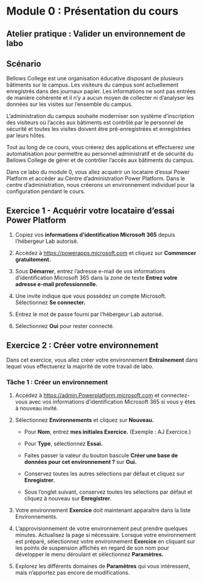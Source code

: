﻿---
lab:
    title: 'Atelier pratique : Valider un environnement de labo'
    module: 'Module 0 : Présentation du cours'
---

Module 0 : Présentation du cours
=================================

## Atelier pratique : Valider un environnement de labo

Scénario
--------

Bellows College est une organisation éducative disposant de plusieurs bâtiments sur le campus. Les visiteurs du campus sont actuellement enregistrés dans des journaux papier. Les informations ne sont pas entrées de manière cohérente et il n’y a aucun moyen de collecter ni d’analyser les données sur les visites sur l’ensemble du campus.

L’administration du campus souhaite moderniser son système d’inscription des visiteurs où l’accès aux bâtiments est contrôlé par le personnel de sécurité et toutes les visites doivent être pré-enregistrées et enregistrées par leurs hôtes.

Tout au long de ce cours, vous créerez des applications et effectuerez une automatisation pour permettre au personnel administratif et de sécurité du Bellows College de gérer et de contrôler l’accès aux bâtiments du campus.

Dans ce labo du module 0, vous allez acquérir un locataire d’essai Power Platform et accéder au Centre d’administration Power Platform. Dans le centre d’administration, nous créerons un environnement individuel pour la configuration pendant le cours.

Exercice 1 - Acquérir votre locataire d’essai Power Platform 
------------------------------------------

1. Copiez vos **informations d’identification Microsoft 365** depuis l’hébergeur Lab autorisé.

2. Accédez à <https://powerapps.microsoft.com> et cliquez sur **Commencer gratuitement.**

3. Sous **Démarrer**, entrez l’adresse e-mail de vos informations d’identification Microsoft 365 dans la zone de texte **Entrez votre adresse e-mail professionnelle.**

4. Une invite indique que vous possédez un compte Microsoft. Sélectionnez **Se connecter.**

5. Entrez le mot de passe fourni par l’hébergeur Lab autorisé. 

6. Sélectionnez **Oui** pour rester connecté.


Exercice 2 : Créer votre environnement 
------------------------------------------

Dans cet exercice, vous allez créer votre environnement **Entraînement** dans lequel vous effectuerez la majorité de votre travail de labo.

### Tâche 1 : Créer un environnement

1.  Accédez à <https://admin.Powerplatform.microsoft.com> et connectez-vous avec vos informations d’identification Microsoft 365 si vous y êtes à nouveau invité.

2. Sélectionnez **Environnements** et cliquez sur **Nouveau.**

    - Pour **Nom**, entrez **mes initiales Exercice.** (Exemple : AJ Exercice.)
    
    - Pour **Type**, sélectionnez **Essai.**
    
    - Faites passer la valeur du bouton bascule **Créer une base de données pour cet environnement ?** sur **Oui.**
    
    - Conservez toutes les autres sélections par défaut et cliquez sur **Enregistrer.**
    
    - Sous l’onglet suivant, conservez toutes les sélections par défaut et cliquez à nouveau sur **Enregistrer**.

3. Votre environnement **Exercice** doit maintenant apparaître dans la liste Environnements. 

4. L’approvisionnement de votre environnement peut prendre quelques minutes. Actualisez la page si nécessaire. Lorsque votre environnement est préparé, sélectionnez votre environnement **Exercice** en cliquant sur les points de suspension affichés en regard de son nom pour développer le menu déroulant et sélectionnez **Paramètres.** 

5. Explorez les différents domaines de **Paramètres** qui vous intéressent, mais n’apportez pas encore de modifications. 
